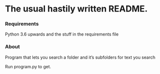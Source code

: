 # The usual hastily written README.

### Requirements
Python 3.6 upwards and the stuff in the requirements file

### About
Program that lets you search a folder and it’s subfolders for text you search

Run program.py to get.
